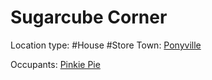# Sugarcube Corner

Location type: #House #Store
Town: [Ponyville](./ponyville)

Occupants:
[Pinkie Pie](../ponies/pinkie-pie)
